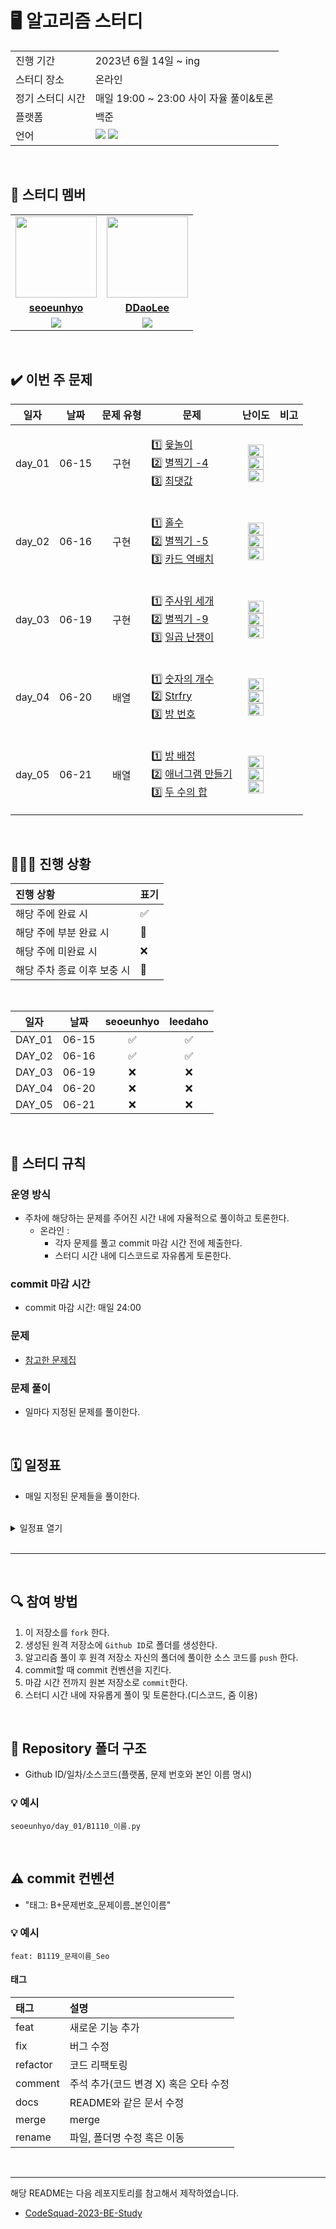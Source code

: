 # 🖥 알고리즘 스터디

<table>
  <tr>
    <td>진행 기간</td>
    <td>2023년 6월 14일 ~ ing </td>
  </tr>
  <tr>
    <td>스터디 장소</td>
    <td>온라인</td>
  </tr>
  <tr>
    <td>정기 스터디 시간</td>
    <td>매일 19:00 ~ 23:00 사이 자율 풀이&토론 
  </tr>
  <tr>
    <td>플랫폼</td>
    <td>백준</td>
  </tr>
  <tr>
    <td>언어</td>
    <td>
        <img src="https://img.shields.io/badge/Python-3776AB?style=for-the-badge&logo=python&logoColor=white">
        <img src="https://img.shields.io/badge/C++-00599C?style=for-the-badge&logo=cplusplus&logoColor=white">
    </td>
  </tr>
</table>

<br/>

## 🤖 스터디 멤버

<table>
 <tr>
    <td align="center"><a href="https://github.com/seoeunhyo"><img src="https://avatars.githubusercontent.com/seoeunhyo" width="130px;" alt=""></a></td>
    <td align="center"><a href="https://github.com/DDaoLee"><img src="https://avatars.githubusercontent.com/DDaoLee" width="130px;" alt=""></a></td>

  </tr>
  <tr>
    <td align="center"><a href="https://github.com/seoeunhyo"><b>seoeunhyo</b></a></td>
    <td align="center"><a href="https://github.com/DDaoLee"><b>DDaoLee</b></a></td>

  </tr>
  <tr> 
    <td align="center"><img src="https://img.shields.io/badge/Python-3776AB?style=for-the-badge&logo=python&logoColor=white"></td>
    <td align="center"><img src="https://img.shields.io/badge/C++-00599C?style=for-the-badge&logo=cplusplus&logoColor=white"></td>

  </tr> 
</table>

<br/>

## ✔️ 이번 주 문제

| 일자 | 날짜 | 문제 유형 | 문제 | 난이도 | 비고 |
|:---:|:---:|:---:|:---:|:---:|:---:|
| day_01 | 06-15 | 구현 | <p align=left> 1️⃣ [윷놀이](https://www.acmicpc.net/problem/2490) <br> 2️⃣ [별찍기 -4](https://www.acmicpc.net/problem/2441) <br> 3️⃣ [최댓값](https://www.acmicpc.net/problem/2562)  </p> | <img height="20px" width="25px" src="https://static.solved.ac/tier_small/3.svg"/> <br> <img height="20px" width="25px" src="https://static.solved.ac/tier_small/3.svg"/> <br> <img height="20px" width="25px" src="https://static.solved.ac/tier_small/3.svg"/> | <br><br> |
| day_02 | 06-16 | 구현 | <p align=left> 1️⃣ [홀수](https://www.acmicpc.net/problem/2576) <br> 2️⃣ [별찍기 -5](https://www.acmicpc.net/problem/2442) <br> 3️⃣ [카드 역배치](https://www.acmicpc.net/problem/10804)  </p> | <img height="20px" width="25px" src="https://static.solved.ac/tier_small/3.svg"/> <br> <img height="20px" width="25px" src="https://static.solved.ac/tier_small/3.svg"/> <br> <img height="20px" width="25px" src="https://static.solved.ac/tier_small/4.svg"/> | <br><br> |
| day_03 | 06-19 | 구현 | <p align=left> 1️⃣ [주사위 세개](https://www.acmicpc.net/problem/2480) <br> 2️⃣ [별찍기 -9](https://www.acmicpc.net/problem/2446) <br>3️⃣ [일곱 난쟁이](https://www.acmicpc.net/problem/2309)  </p> | <img height="20px" width="25px" src="https://static.solved.ac/tier_small/2.svg"/> <br> <img height="20px" width="25px" src="https://static.solved.ac/tier_small/3.svg"/> <br> <img height="20px" width="25px" src="https://static.solved.ac/tier_small/5.svg"/> | <br><br> |
| day_04 | 06-20 | 배열 | <p align=left> 1️⃣ [숫자의 개수](https://www.acmicpc.net/problem/2577) <br> 2️⃣ [Strfry](https://www.acmicpc.net/problem/11328) <br>3️⃣ [방 번호](https://www.acmicpc.net/problem/1475)  </p> | <img height="20px" width="25px" src="https://static.solved.ac/tier_small/4.svg"/> <br> <img height="20px" width="25px" src="https://static.solved.ac/tier_small/4.svg"/> <br> <img height="20px" width="25px" src="https://static.solved.ac/tier_small/6.svg"/> | <br><br> |
| day_05 | 06-21 | 배열 | <p align=left> 1️⃣ [방 배정](https://www.acmicpc.net/problem/13300) <br> 2️⃣ [애너그램 만들기](https://www.acmicpc.net/problem/1919) <br>3️⃣ [두 수의 합](https://www.acmicpc.net/problem/2309)  </p> | <img height="20px" width="25px" src="https://static.solved.ac/tier_small/4.svg"/> <br> <img height="20px" width="25px" src="https://static.solved.ac/tier_small/4.svg"/> <br> <img height="20px" width="25px" src="https://static.solved.ac/tier_small/8.svg"/> | <br><br> |


<br/>

## 🧑🏻‍💻 진행 상황

| 진행 상황            | 표기  |
|:-----------------|:----|
| 해당 주에 완료 시       | ✅   |
| 해당 주에 부분 완료 시    | 🔢  |
| 해당 주에 미완료 시      | ❌   |
| 해당 주차 종료 이후 보충 시 | 🔺  |

<br>

|   일자    |      날짜       | seoeunhyo | leedaho | 
|:-------:|:-------------:|:-------:|:-------:|
| DAY_01 | 06-15 |    ✅    |     ✅     |     
| DAY_02 | 06-16 |    ✅    |     ✅     |     
| DAY_03 | 06-19 |    ❌    |     ❌     |    
| DAY_04 | 06-20 |    ❌    |     ❌     |   
| DAY_05 | 06-21 |    ❌    |     ❌     |    
 

<br/>



## 📌 스터디 규칙

### 운영 방식

- 주차에 해당하는 문제를 주어진 시간 내에 자율적으로 풀이하고 토론한다.
    - 온라인 :
        - 각자 문제를 풀고 commit 마감 시간 전에 제출한다.
        - 스터디 시간 내에 디스코드로 자유롭게 토론한다.
        

### commit 마감 시간

- commit 마감 시간: 매일 24:00


### 문제

- [참고한 문제집](https://github.com/encrypted-def/basic-algo-lecture/blob/master/workbook.md)

### 문제 풀이

- 일마다 지정된 문제를 풀이한다.

<br/>

## 🗓 일정표

- 매일 지정된 문제들을 풀이한다.
<br>
<details>
  <summary>일정표 열기</summary>
 
| 주차 | 날짜 | 문제 유형 | 문제 | 난이도 | 비고 |
|:---:|:---:|:---:|:---:|:---:|:---:|
| day_01 | 06-15 | 구현 | <p align=left> 1️⃣ [윷놀이](https://www.acmicpc.net/problem/2490) <br> 2️⃣ [별찍기 -4](https://www.acmicpc.net/problem/2441) <br> 3️⃣ [최댓값](https://www.acmicpc.net/problem/2562) 
| day_02 | 06-16 | 구현 | <p align=left> 1️⃣ [홀수](https://www.acmicpc.net/problem/2576) <br> 2️⃣ [별찍기 -5](https://www.acmicpc.net/problem/2442) <br> 3️⃣ [카드 역배치](https://www.acmicpc.net/problem/10804)
| day_03 | 06-19 | 구현 | <p align=left> 1️⃣ [주사위 세개](https://www.acmicpc.net/problem/2480) <br> 2️⃣ [별찍기 -9](https://www.acmicpc.net/problem/2446) <br>3️⃣ [일곱 난쟁이](https://www.acmicpc.net/problem/2309)
| day_04 | 06-20 | 배열 | <p align=left> 1️⃣ [숫자의 개수](https://www.acmicpc.net/problem/2577) <br> 2️⃣ [Strfry](https://www.acmicpc.net/problem/11328) <br>3️⃣ [방 번호](https://www.acmicpc.net/problem/1475)  </p> 
| day_05 | 06-21 | 배열 | <p align=left> 1️⃣ [방 배정](https://www.acmicpc.net/problem/13300) <br> 2️⃣ [애너그램 만들기](https://www.acmicpc.net/problem/1919) <br>3️⃣ [두 수의 합](https://www.acmicpc.net/problem/2309)  </p> 
  
  </details>
<br/>

---

<br/>

## 🔍 참여 방법

1. 이 저장소를 `fork` 한다.
2. 생성된 원격 저장소에 `Github ID`로 폴더를 생성한다.
3. 알고리즘 풀이 후 원격 저장소 자신의 폴더에 풀이한 소스 코드를 `push` 한다.
4. commit할 때 commit 컨벤션을 지킨다.
5. 마감 시간 전까지 원본 저장소로 `commit`한다.
6. 스터디 시간 내에 자유롭게 풀이 및 토론한다.(디스코드, 줌 이용)

<br/>

## 📁 Repository 폴더 구조

- Github ID/일차/소스코드(플랫폼, 문제 번호와 본인 이름 명시)

### 💡 예시

`seoeunhyo/day_01/B1110_이름.py`

<br/>

## ⚠️ commit 컨벤션


- "태그: B+문제번호_문제이름_본인이름"

### 💡 예시

`feat: B1119_문제이름_Seo`


####  태그


| 태그       | 설명                      |
|:---------|:------------------------|
| feat     | 새로운 기능 추가               |
| fix      | 버그 수정                   |
| refactor | 코드 리팩토링                 |
| comment  | 주석 추가(코드 변경 X) 혹은 오타 수정 |
| docs     | README와 같은 문서 수정        |
| merge    | merge                   |
| rename   | 파일, 폴더명 수정 혹은 이동        |


<br/>


---

해당 README는 다음 레포지토리를 참고해서 제작하였습니다.

- [CodeSquad-2023-BE-Study](https://github.com/CodeSquad-2023-BE-Study/Algorithm-Study/blob/main/README.md)
